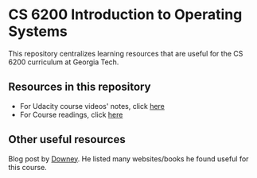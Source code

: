 # CS 6200 Introduction to Operating Systems

This repository centralizes learning resources that are useful for the CS 6200 curriculum at Georgia Tech.

## Resources in this repository

- For Udacity course videos' notes, click [here](/notes/README.md)
- For Course readings, click [here](/papers)

## Other useful resources

Blog post by [Downey](https://downey.io/blog/learning-operating-systems-and-c-programming). He listed many websites/books he found useful for this course.
